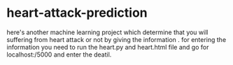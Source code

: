 # heart-attack-prediction
here's another machine learning project which determine that you will suffering from heart attack or not by giving  the information .
for entering the information you need to run the heart.py and heart.html file and go for localhost:/5000 and enter the deatil.
